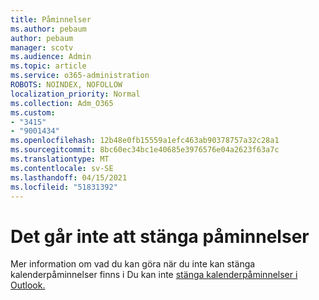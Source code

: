 ```yaml
---
title: Påminnelser
ms.author: pebaum
author: pebaum
manager: scotv
ms.audience: Admin
ms.topic: article
ms.service: o365-administration
ROBOTS: NOINDEX, NOFOLLOW
localization_priority: Normal
ms.collection: Adm_O365
ms.custom:
- "3415"
- "9001434"
ms.openlocfilehash: 12b48e0fb15559a1efc463ab90378757a32c28a1
ms.sourcegitcommit: 8bc60ec34bc1e40685e3976576e04a2623f63a7c
ms.translationtype: MT
ms.contentlocale: sv-SE
ms.lasthandoff: 04/15/2021
ms.locfileid: "51831392"
---
```

# <a name="cannot-dismiss-reminders"></a>Det går inte att stänga påminnelser

Mer information om vad du kan göra när du inte kan stänga kalenderpåminnelser finns i Du kan inte [stänga kalenderpåminnelser i Outlook.](https://docs.microsoft.com/exchange/troubleshoot/calendar-reminders/cannot-dismiss-outlook-calendar-reminders)

